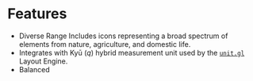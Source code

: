 # Features

- Diverse Range
Includes icons representing a broad spectrum of elements from nature, agriculture, and domestic life.
- Integrates with Kyū (*q*) hybrid measurement unit used by the [`unit.gl`](https://unit.gl/) Layout Engine.
- Balanced

<!-- - Cultural Heritage: Reflects the rich historical context of the Yaeyama Islands.
- Numerical Symbols: Incorporates unique numeral systems, influenced by Suzhou numerals. -->